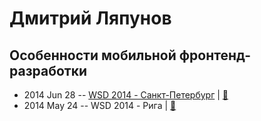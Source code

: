 # Дмитрий Ляпунов

## Особенности мобильной фронтенд-разработки
- 2014 Jun 28 -- [WSD 2014 - Санкт-Петербург](https://www.youtube.com/watch?v=TXqiq5tOWRQ)  | [:notebook:](https://wsd.events/2014/06/28/pres/mobile-dev/)  
- 2014 May 24 -- WSD 2014 - Рига  | [:notebook:](https://wsd.events/2014/05/24/pres/mobile-dev/)  
